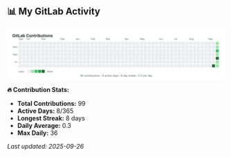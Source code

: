 <!-- GITLAB-STATS:START -->
## 📊 My GitLab Activity

![GitLab Contributions](./gitlab-contributions.svg)

**🔥 Contribution Stats:**
- **Total Contributions:** 99
- **Active Days:** 8/365
- **Longest Streak:** 8 days
- **Daily Average:** 0.3
- **Max Daily:** 36

*Last updated: 2025-09-26*
<!-- GITLAB-STATS:END -->
